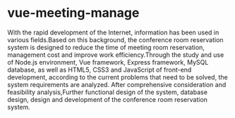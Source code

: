 # vue-meeting-manage
With the rapid development of the Internet, information has been used in various fields.Based on this background, the conference room reservation system is designed to reduce the time of meeting room reservation, management cost and improve work efficiency.Through the study and use of Node.js environment, Vue framework, Express framework, MySQL database, as well as HTML5, CSS3 and JavaScript of front-end development, according to the current problems that need to be solved, the system requirements are analyzed. After comprehensive consideration and feasibility analysis,Further functional design of the system, database design, design and development of the conference room reservation system.
